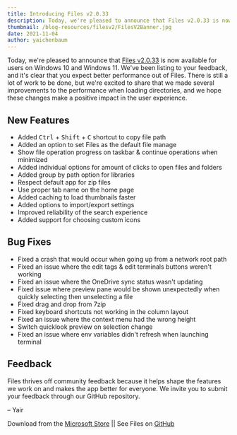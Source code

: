 ```yaml
---
title: Introducing Files v2.0.33
description: Today, we're pleased to announce that Files v2.0.33 is now available for users on Windows 10 and Windows 11.
thumbnail: /blog-resources/filesv2/FilesV2Banner.jpg
date: 2021-11-04
author: yaichenbaum
---
```


Today, we're pleased to announce
that [Files v2.0.33]({'https://www.microsoft.com/store/apps/9nghp3dx8hdx?cid=FilesWebsite'})
is now available for users on Windows 10 and Windows 11. We've been listing to your feedback, and it's clear that you
expect better performance out of Files. There is still a lot of work to be done, but we're excited to share that we made
several improvements to the performance when loading directories, and we hope these changes make a positive impact in
the user experience.

## New Features

- Added <kbd>Ctrl</kbd> + <kbd>Shift</kbd> + <kbd>C</kbd> shortcut to copy file path
- Added an option to set Files as the default file manage
- Show file operation progress on taskbar & continue operations when minimized
- Added individual options for amount of clicks to open files and folders
- Added group by path option for libraries
- Respect default app for zip files
- Use proper tab name on the home page
- Added caching to load thumbnails faster
- Added options to import/export settings
- Improved reliability of the search experience
- Added support for choosing custom icons

## Bug Fixes

- Fixed a crash that would occur when going up from a network root path
- Fixed an issue where the edit tags & edit terminals buttons weren't working
- Fixed an issue where the OneDrive sync status wasn't updating
- Fixed issue where preview pane would be shown unexpectedly when quickly selecting then unselecting a file
- Fixed drag and drop from 7zip
- Fixed keyboard shortcuts not working in the column layout
- Fixed an issue where the context menu had the wrong height
- Switch quicklook preview on selection change
- Fixed an issue where env variables didn't refresh when launching terminal

## Feedback

Files thrives off community feedback because it helps shape the features we work on and makes the app better for
everyone. We invite you to submit your feedback through our GitHub repository.

– Yair

Download from
the [Microsoft Store]({'https://click.linksynergy.com/deeplink?id=pVFXwNFwveg&mid=24542&murl=https%3A%2F%2Fwww.microsoft.com%2Fstore%2Fapps%2F9NGHP3DX8HDX'})
|| See Files on [GitHub](https://github.com/files-community/Files)
